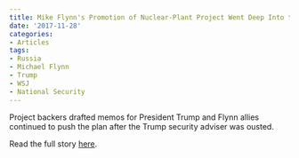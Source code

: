 ```yaml
---
title: Mike Flynn's Promotion of Nuclear-Plant Project Went Deep Into the White House
date: '2017-11-28'
categories:
- Articles
tags:
- Russia
- Michael Flynn
- Trump
- WSJ
- National Security
---
```

Project backers drafted memos for President Trump and Flynn allies continued to push the plan after the Trump security adviser was ousted.

Read the full story [here](https://t.co/aGECrQtL0R).